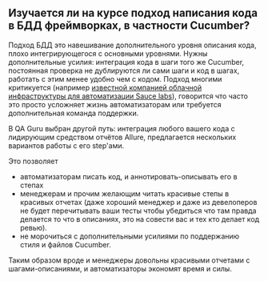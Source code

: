 ## Изучается ли на курсе подход написания кода в БДД фреймворках, в частности Cucumber?

Подход БДД это навешивание дополнительного уровня описания кода, плохо интегрирующегося с основными уровнями. Нужны дополнительные усилия: интеграция кода в шаги того же Cucumber, постоянная проверка не дублируются ли сами шаги и код в шагах, работать с этим менее удобно чем с кодом. Подход многими критикуется (например [известной компанией облачной инфраструктуры для автоматизации Sauce labs](https://saucelabs.com/blog/is-bdd-automation-actually-killing-your-project)), говорится что часто это просто усложняет жизнь автоматизаторам или требуется дополнительная команда поддержки. 

В QA Guru выбран другой путь: интеграция любого вашего кода с лидирующим средством отчётов Allure, предлагается нескольких вариантов работы с его step'ами. 

Это позволяет
- автоматизаторам писать код, и аннотировать-описывать его в степах
- менеджерам и прочим желающим читать красивые степы в красивых отчетах (даже хороший менеджер и даже из девелоперов не будет перечитывать ваши тесты чтобы убедиться что там правда делается то что в описаниях, это на совести вас и тех кто делает код ревью). 
- не морочиться с дополнительными усилиями по поддержанию стиля и файлов Cucumber. 

Таким образом вроде и менеджеры довольны красивыми отчетами с шагами-описаниями, и автоматизаторы экономят время и силы.